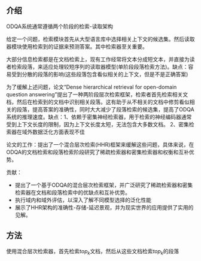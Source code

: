 ## 介绍

ODQA系统通常遵循两个阶段的检索-读取架构 

给定一个问题，检索模块首先从大型语言库中选择相关上下文的候选集。然后读取器模块使用检索到的证据来预测答案。其中检索器至关重要。

大部分信息检索都是在文档检索上，现有工作经常将文本分成短文本，并直接为读者检索段落，来适应处理较短序列的读取器模型(单阶段段落检索方法)。缺点：容易受到分散的段落的影响(这些段落包含看似相关的上下文，但是不是正确答案)

为了缓解上述问题，论文“Dense hierarchical retrieval for open-domain question answering”提出了一种两阶段层次检索框架，检索者首先检索相关文档，然后在检索到的文档中识别相关段落。这有助于从不相关的文档中修剪看似相关的段落，提高答案的准确性，同时大大减少了段落检索的候选集，提高了ODQA系统的推理速度。缺点：1、依赖于密集神经检索器，用于检索的神经编码器通常受到上下文长度的限制，因为上下文长度太短，无法包含大多数文档。 2、密集检索器在域外数据泛化方面表现不佳

论文的工作：提出了一个混合层次检索(HHR)框架来缓解这些问题，具体来说，在ODQA的文档检索和段落检索阶段研究了稀疏检索器和密集检索器和权衡和互补优势。
 

贡献：

- 提出了一个基于ODQA的混合层次检索框架，并广泛研究了稀疏检索器和密集检索器在文档和段落检索中的优缺点和互补优势。
- 执行域内和域外评估，以深入了解不同模型选择的泛化性能
- 展示了HHR架构的准确性-存储-延迟景观，并为现实世界的应用提供了实用的见解。

## 方法
使用混合层次检索器，首先检索$top_k$文档，然后从这些文档检索$top_k$的段落